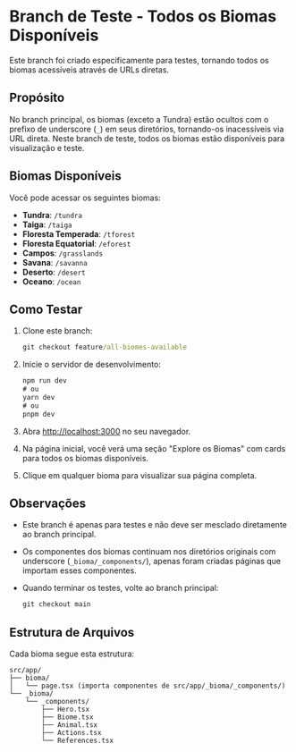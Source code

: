 # Branch de Teste - Todos os Biomas Disponíveis

Este branch foi criado especificamente para testes, tornando todos os biomas acessíveis através de URLs diretas.

## Propósito

No branch principal, os biomas (exceto a Tundra) estão ocultos com o prefixo de underscore (`_`) em seus diretórios, tornando-os inacessíveis via URL direta. Neste branch de teste, todos os biomas estão disponíveis para visualização e teste.

## Biomas Disponíveis

Você pode acessar os seguintes biomas:

- **Tundra**: `/tundra`
- **Taiga**: `/taiga`
- **Floresta Temperada**: `/tforest`
- **Floresta Equatorial**: `/eforest`
- **Campos**: `/grasslands`
- **Savana**: `/savanna`
- **Deserto**: `/desert`
- **Oceano**: `/ocean`

## Como Testar

1. Clone este branch:

   ```cmd
   git checkout feature/all-biomes-available
   ```

2. Inicie o servidor de desenvolvimento:

   ```cmd
   npm run dev
   # ou
   yarn dev
   # ou
   pnpm dev
   ```

3. Abra [http://localhost:3000](http://localhost:3000) no seu navegador.

4. Na página inicial, você verá uma seção "Explore os Biomas" com cards para todos os biomas disponíveis.

5. Clique em qualquer bioma para visualizar sua página completa.

## Observações

- Este branch é apenas para testes e não deve ser mesclado diretamente ao branch principal.
- Os componentes dos biomas continuam nos diretórios originais com underscore (`_bioma/_components/`), apenas foram criadas páginas que importam esses componentes.
- Quando terminar os testes, volte ao branch principal:

  ```cmd
  git checkout main
  ```

## Estrutura de Arquivos

Cada bioma segue esta estrutura:

```tree
src/app/
├── bioma/
│   └── page.tsx (importa componentes de src/app/_bioma/_components/)
└── _bioma/
    └── _components/
        ├── Hero.tsx
        ├── Biome.tsx
        ├── Animal.tsx
        ├── Actions.tsx
        └── References.tsx
```
